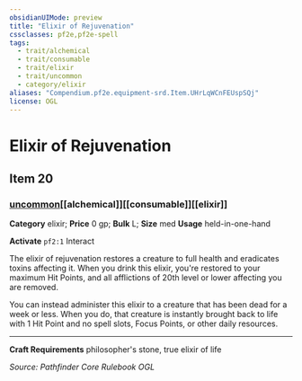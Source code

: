 ```yaml
---
obsidianUIMode: preview
title: "Elixir of Rejuvenation"
cssclasses: pf2e,pf2e-spell
tags:
  - trait/alchemical
  - trait/consumable
  - trait/elixir
  - trait/uncommon
  - category/elixir
aliases: "Compendium.pf2e.equipment-srd.Item.UHrLqWCnFEUspSQj"
license: OGL
---
```

# Elixir of Rejuvenation
## Item 20
### [uncommon](uncommon "Uncommon Rarity Trait")[[alchemical]][[consumable]][[elixir]]

**Category** elixir; 
**Price** 0 gp; 
**Bulk** L; **Size** med
**Usage** held-in-one-hand

**Activate** `pf2:1` Interact

The elixir of rejuvenation restores a creature to full health and eradicates toxins affecting it. When you drink this elixir, you're restored to your maximum Hit Points, and all afflictions of 20th level or lower affecting you are removed.

You can instead administer this elixir to a creature that has been dead for a week or less. When you do, that creature is instantly brought back to life with 1 Hit Point and no spell slots, Focus Points, or other daily resources.

* * *

**Craft Requirements** philosopher's stone, true elixir of life

*Source: Pathfinder Core Rulebook*
*OGL*